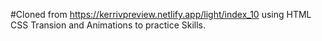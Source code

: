 #Cloned from https://kerrivpreview.netlify.app/light/index_10 using HTML CSS Transion and Animations to practice Skills.

